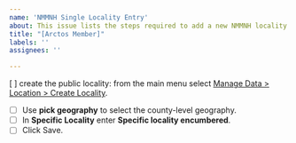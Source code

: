 ```yaml
---
name: 'NMMNH Single Locality Entry'
about: This issue lists the steps required to add a new NMMNH locality
title: "[Arctos Member]"
labels: ''
assignees: ''

---
```


[ ] create the public locality: from the main menu select [Manage Data > Location > Create Locality](https://arctos.database.museum/Locality.cfm?action=newLocality).
 - [ ] Use **pick geography** to select the county-level geography.
 - [ ] In **Specific Locality** enter **Specific locality encumbered**.
 - [ ] Click Save.
